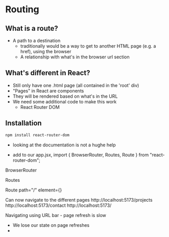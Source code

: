 # Routing

## What is a route?

-   A path to a destination
    -   traditionally would be a way to get to another HTML page (e.g. a href), using the browser
    -   A relationship with what's in the browser url section

## What's different in React?

-   Still only have one .html page (all contained in the 'root' div)
-   "Pages" in React are components
-   They will be rendered based on what's in the URL
-   We need some additional code to make this work
    -   React Router DOM

## Installation

```bash
npm install react-router-dom
```

-   looking at the documentation is not a hughe help

-   add to our app.jsx,
    import { BrowserRouter, Routes, Route } from "react-router-dom";

BrowserRouter

Routes

Route path="/" element={}

Can now navigate to the different pages
http://localhost:5173/projects
http://localhost:5173/contact
http://localhost:5173/

Navigating using URL bar - page refresh is slow

-   We lose our state on page refreshes
-
